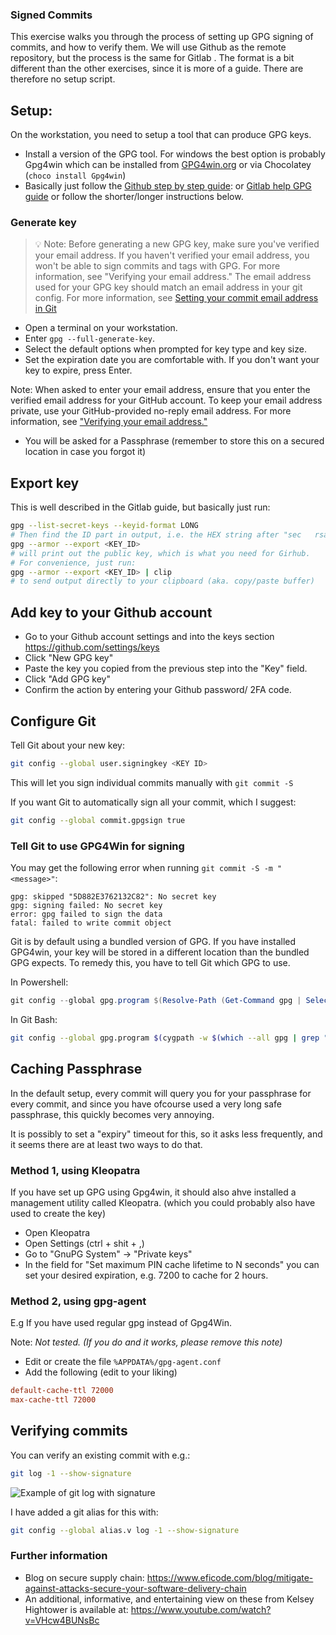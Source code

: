 ### Signed Commits

This exercise walks you through the process of setting up GPG signing of commits, and how to verify them.
We will use Github as the remote repository, but the process is the same for Gitlab .
The format is a bit different than the other exercises, since it is more of a guide.
There are therefore no setup script.

## Setup:

On the workstation, you need to setup a tool that can produce GPG keys.

- Install a version of the GPG tool. For windows the best option is probably Gpg4win which can be
  installed from [GPG4win.org](https://gpg4win.org/download.html) or via Chocolatey (`choco install Gpg4win`)
- Basically just follow the [Github step by step guide](https://docs.github.com/en/authentication/managing-commit-signature-verification/generating-a-new-gpg-key): or [Gitlab help GPG guide](https://docs.gitlab.com/ee/user/project/repository/signed_commits/gpg.html) or follow the shorter/longer instructions below.

### Generate key

> :bulb: Note: Before generating a new GPG key, make sure you've verified your email address. If you haven't verified your email address, you won't be able to sign commits and tags with GPG. For more information, see "Verifying your email address." The email address used for your GPG key should match an email address in your git config. For more information, see [Setting your commit email address in Git](https://docs.github.com/en/account-and-profile/setting-up-and-managing-your-personal-account-on-github/managing-email-preferences/setting-your-commit-email-address#setting-your-commit-email-address-in-git)

- Open a terminal on your workstation.
- Enter `gpg --full-generate-key`.
- Select the default options when prompted for key type and key size.
- Set the expiration date you are comfortable with. If you don't want your key to expire, press Enter.

Note: When asked to enter your email address, ensure that you enter the verified email address for your GitHub account. To keep your email address private, use your GitHub-provided no-reply email address. For more information, see ["Verifying your email address."](https://docs.github.com/en/account-and-profile/setting-up-and-managing-your-personal-account-on-github/managing-email-preferences/verifying-your-email-address)

- You will be asked for a Passphrase (remember to store this on a secured location in case you forgot it)

## Export key

This is well described in the Gitlab guide, but basically just run:

```bash
gpg --list-secret-keys --keyid-format LONG
# Then find the ID part in output, i.e. the HEX string after "sec   rsa4096/" (see guide)
gpg --armor --export <KEY_ID>
# will print out the public key, which is what you need for Girhub.
# For convenience, just run:
gpg --armor --export <KEY_ID> | clip
# to send output directly to your clipboard (aka. copy/paste buffer)
```

## Add key to your Github account

- Go to your Github account settings and into the keys section https://github.com/settings/keys
- Click "New GPG key"
- Paste the key you copied from the previous step into the "Key" field.
- Click "Add GPG key"
- Confirm the action by entering your Github password/ 2FA code.

## Configure Git

Tell Git about your new key:

```bash
git config --global user.signingkey <KEY ID>
```

This will let you sign individual commits manually with `git commit -S`

If you want Git to automatically sign all your commit, which I suggest:

```bash
git config --global commit.gpgsign true
```

### Tell Git to use GPG4Win for signing

You may get the following error when running `git commit -S -m "<message>"`:

```
gpg: skipped "5D882E3762132C82": No secret key
gpg: signing failed: No secret key
error: gpg failed to sign the data
fatal: failed to write commit object
```

Git is by default using a bundled version of GPG. If you have installed GPG4win, your key will be
stored in a different location than the bundled GPG expects.
To remedy this, you have to tell Git which GPG to use.

In Powershell:

```powershell
git config --global gpg.program $(Resolve-Path (Get-Command gpg | Select-Object -Expand Source) | Select-Object -Expand Path)
```

In Git Bash:

```bash
git config --global gpg.program $(cygpath -w $(which --all gpg | grep "/c/"))  # Assumes that GPG4Win is installed on C:
```

## Caching Passphrase

In the default setup, every commit will query you for your passphrase for every commit, and since you have ofcourse used a very long safe passphrase, this quickly becomes very annoying.

It is possibly to set a "expiry" timeout for this, so it asks less frequently, and it seems there are at least two ways to do that.

### Method 1, using Kleopatra

If you have set up GPG using Gpg4win, it should also ahve installed a management utility called Kleopatra. (which you could probably also have used to create the key)

- Open Kleopatra
- Open Settings (ctrl + shit + ,)
- Go to "GnuPG System" -> "Private keys"
- In the field for "Set maximum PIN cache lifetime to N seconds" you can set your desired expiration, e.g. 7200 to cache for 2 hours.

### Method 2, using gpg-agent

E.g If you have used regular gpg instead of Gpg4Win.

Note: _Not tested. (If you do and it works, please remove this note)_

- Edit or create the file `%APPDATA%/gpg-agent.conf`
- Add the following (edit to your liking)

```conf
default-cache-ttl 72000
max-cache-ttl 72000
```

## Verifying commits

You can verify an existing commit with e.g.:

```bash
git log -1 --show-signature
```

![Example of git log with signature](git-log-show-signature.png)

I have added a git alias for this with:

```bash
git config --global alias.v log -1 --show-signature
```

### Further information

- Blog on secure supply chain: https://www.eficode.com/blog/mitigate-against-attacks-secure-your-software-delivery-chain
- An additional, informative, and entertaining view on these from Kelsey Hightower is available at: https://www.youtube.com/watch?v=VHcw4BUNsBc
